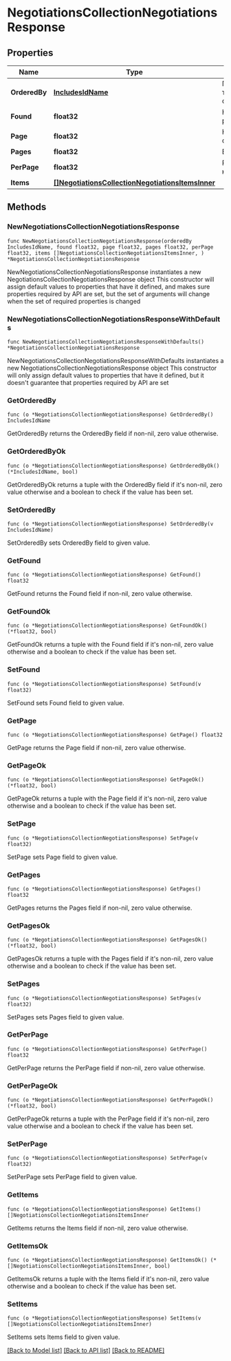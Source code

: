 # NegotiationsCollectionNegotiationsResponse

## Properties

Name | Type | Description | Notes
------------ | ------------- | ------------- | -------------
**OrderedBy** | [**IncludesIdName**](IncludesIdName.md) | Применяемый тип сортировки | 
**Found** | **float32** | Найдено результатов | 
**Page** | **float32** | Номер страницы | 
**Pages** | **float32** | Всего страниц | 
**PerPage** | **float32** | Результатов на странице | 
**Items** | [**[]NegotiationsCollectionNegotiationsItemsInner**](NegotiationsCollectionNegotiationsItemsInner.md) |  | 

## Methods

### NewNegotiationsCollectionNegotiationsResponse

`func NewNegotiationsCollectionNegotiationsResponse(orderedBy IncludesIdName, found float32, page float32, pages float32, perPage float32, items []NegotiationsCollectionNegotiationsItemsInner, ) *NegotiationsCollectionNegotiationsResponse`

NewNegotiationsCollectionNegotiationsResponse instantiates a new NegotiationsCollectionNegotiationsResponse object
This constructor will assign default values to properties that have it defined,
and makes sure properties required by API are set, but the set of arguments
will change when the set of required properties is changed

### NewNegotiationsCollectionNegotiationsResponseWithDefaults

`func NewNegotiationsCollectionNegotiationsResponseWithDefaults() *NegotiationsCollectionNegotiationsResponse`

NewNegotiationsCollectionNegotiationsResponseWithDefaults instantiates a new NegotiationsCollectionNegotiationsResponse object
This constructor will only assign default values to properties that have it defined,
but it doesn't guarantee that properties required by API are set

### GetOrderedBy

`func (o *NegotiationsCollectionNegotiationsResponse) GetOrderedBy() IncludesIdName`

GetOrderedBy returns the OrderedBy field if non-nil, zero value otherwise.

### GetOrderedByOk

`func (o *NegotiationsCollectionNegotiationsResponse) GetOrderedByOk() (*IncludesIdName, bool)`

GetOrderedByOk returns a tuple with the OrderedBy field if it's non-nil, zero value otherwise
and a boolean to check if the value has been set.

### SetOrderedBy

`func (o *NegotiationsCollectionNegotiationsResponse) SetOrderedBy(v IncludesIdName)`

SetOrderedBy sets OrderedBy field to given value.


### GetFound

`func (o *NegotiationsCollectionNegotiationsResponse) GetFound() float32`

GetFound returns the Found field if non-nil, zero value otherwise.

### GetFoundOk

`func (o *NegotiationsCollectionNegotiationsResponse) GetFoundOk() (*float32, bool)`

GetFoundOk returns a tuple with the Found field if it's non-nil, zero value otherwise
and a boolean to check if the value has been set.

### SetFound

`func (o *NegotiationsCollectionNegotiationsResponse) SetFound(v float32)`

SetFound sets Found field to given value.


### GetPage

`func (o *NegotiationsCollectionNegotiationsResponse) GetPage() float32`

GetPage returns the Page field if non-nil, zero value otherwise.

### GetPageOk

`func (o *NegotiationsCollectionNegotiationsResponse) GetPageOk() (*float32, bool)`

GetPageOk returns a tuple with the Page field if it's non-nil, zero value otherwise
and a boolean to check if the value has been set.

### SetPage

`func (o *NegotiationsCollectionNegotiationsResponse) SetPage(v float32)`

SetPage sets Page field to given value.


### GetPages

`func (o *NegotiationsCollectionNegotiationsResponse) GetPages() float32`

GetPages returns the Pages field if non-nil, zero value otherwise.

### GetPagesOk

`func (o *NegotiationsCollectionNegotiationsResponse) GetPagesOk() (*float32, bool)`

GetPagesOk returns a tuple with the Pages field if it's non-nil, zero value otherwise
and a boolean to check if the value has been set.

### SetPages

`func (o *NegotiationsCollectionNegotiationsResponse) SetPages(v float32)`

SetPages sets Pages field to given value.


### GetPerPage

`func (o *NegotiationsCollectionNegotiationsResponse) GetPerPage() float32`

GetPerPage returns the PerPage field if non-nil, zero value otherwise.

### GetPerPageOk

`func (o *NegotiationsCollectionNegotiationsResponse) GetPerPageOk() (*float32, bool)`

GetPerPageOk returns a tuple with the PerPage field if it's non-nil, zero value otherwise
and a boolean to check if the value has been set.

### SetPerPage

`func (o *NegotiationsCollectionNegotiationsResponse) SetPerPage(v float32)`

SetPerPage sets PerPage field to given value.


### GetItems

`func (o *NegotiationsCollectionNegotiationsResponse) GetItems() []NegotiationsCollectionNegotiationsItemsInner`

GetItems returns the Items field if non-nil, zero value otherwise.

### GetItemsOk

`func (o *NegotiationsCollectionNegotiationsResponse) GetItemsOk() (*[]NegotiationsCollectionNegotiationsItemsInner, bool)`

GetItemsOk returns a tuple with the Items field if it's non-nil, zero value otherwise
and a boolean to check if the value has been set.

### SetItems

`func (o *NegotiationsCollectionNegotiationsResponse) SetItems(v []NegotiationsCollectionNegotiationsItemsInner)`

SetItems sets Items field to given value.



[[Back to Model list]](../README.md#documentation-for-models) [[Back to API list]](../README.md#documentation-for-api-endpoints) [[Back to README]](../README.md)


